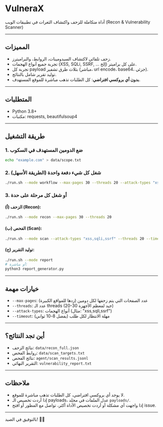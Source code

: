 # VulneraX

أداة متكاملة للزحف واكتشاف الثغرات في تطبيقات الويب (Recon & Vulnerability Scanner)

---

## المميزات
- زحف تلقائي لاكتشاف السبدومينات، الروابط، والبراميترز.
- تجربة جميع أنواع الهجمات (XSS, SQLi, SSRF, ... إلخ) على كل براميتر.
- تجربة كل payload بثلاث طرق تشفير (مباشر، url encode، base64، جزئي).
- توليد تقرير شامل بالنتائج.
- **بدون أي بروكسي افتراضي**: كل الطلبات تذهب مباشرة للموقع المستهدف.

---

## المتطلبات
- Python 3.8+
- مكتبات: requests, beautifulsoup4

---

## طريقة التشغيل

### 1. ضع الدومين المستهدف في السكوب
```bash
echo "example.com" > data/scope.txt
```

### 2. شغل كل شيء دفعة واحدة (الطريقة الأسهل)
```bash
./run.sh --mode workflow --max-pages 30 --threads 20 --attack-types "xss,sqli,ssrf" --timeout 8
```

### 3. أو شغل كل مرحلة على حدة
#### (أ) الزحف (Recon):
```bash
./run.sh --mode recon --max-pages 30 --threads 20
```
#### (ب) الفحص (Scan):
```bash
./run.sh --mode scan --attack-types "xss,sqli,ssrf" --threads 20 --timeout 8
```
#### (ج) توليد التقرير:
```bash
./run.sh --mode report
# أو مباشرة:
python3 report_generator.py
```

---

## خيارات مهمة
- `--max-pages`: عدد الصفحات التي يتم زحفها لكل دومين (زدها للمواقع الكبيرة)
- `--threads`: عدد الـ threads (20-30 جيد لمعظم الأجهزة)
- `--attack-types`: أنواع الهجمات (مثال: "xss,sqli,ssrf")
- `--timeout`: مهلة الانتظار لكل طلب (يفضل 8-10 ثواني)

---

## أين تجد النتائج؟
- نتائج الزحف: `data/recon_full.json`
- روابط الفحص: `data/scan_targets.txt`
- نتائج الفحص: `agent/scan_results.jsonl`
- التقرير النهائي: `vulnerability_report.txt`

---

## ملاحظات
- لا يوجد أي بروكسي افتراضي، كل الطلبات تذهب مباشرة للموقع.
- إذا أردت تخصيص الـ payloads، عدل الملفات في مجلد `payloads/`.
- إذا واجهت أي مشكلة أو أردت تخصيص الأداة أكثر، تواصل مع المطور أو افتح issue.

---

بالتوفيق في الصيد! 🕵️‍♂️
